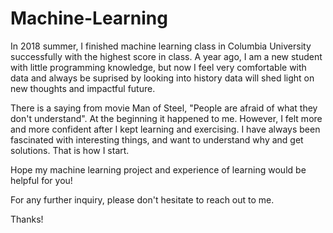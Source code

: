 # Machine-Learning

In 2018 summer, I finished machine learning class in Columbia University successfully with the highest score in class. 
A year ago, I am a new student with little programming knowledge, but now I feel very comfortable with data and always be
suprised by looking into history data will shed light on new thoughts and impactful future.

There is a saying from movie Man of Steel, "People are afraid of what they don't understand". 
At the beginning it happened to me. However, I felt more and more confident after I kept learning and exercising.
I have always been fascinated with interesting things, and want to understand why and get solutions. 
That is how I start.

Hope my machine learning project and experience of learning would be helpful for you! 

For any further inquiry, please don't hesitate to reach out to me. 

Thanks!
